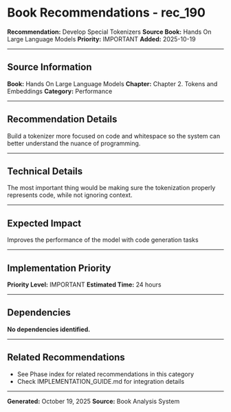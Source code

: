 # Book Recommendations - rec_190

**Recommendation:** Develop Special Tokenizers
**Source Book:** Hands On Large Language Models
**Priority:** IMPORTANT
**Added:** 2025-10-19

---

## Source Information

**Book:** Hands On Large Language Models
**Chapter:** Chapter 2. Tokens and Embeddings
**Category:** Performance

---

## Recommendation Details

Build a tokenizer more focused on code and whitespace so the system can better understand the nuance of programming.

---

## Technical Details

The most important thing would be making sure the tokenization properly represents code, while not ignoring context.

---

## Expected Impact

Improves the performance of the model with code generation tasks

---

## Implementation Priority

**Priority Level:** IMPORTANT
**Estimated Time:** 24 hours

---

## Dependencies

**No dependencies identified.**

---

## Related Recommendations

- See Phase index for related recommendations in this category
- Check IMPLEMENTATION_GUIDE.md for integration details

---

**Generated:** October 19, 2025
**Source:** Book Analysis System
